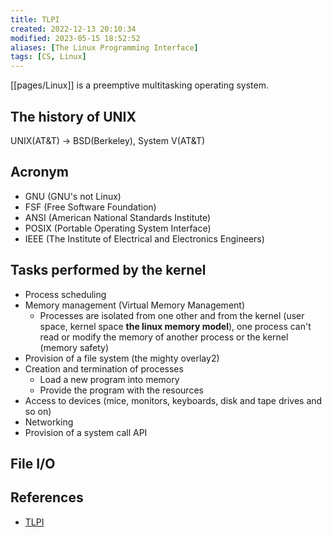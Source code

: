 ```yaml
---
title: TLPI
created: 2022-12-13 20:10:34
modified: 2023-05-15 18:52:52
aliases: [The Linux Programming Interface]
tags: [CS, Linux]
---
```


[[pages/Linux]] is a preemptive multitasking operating system.

## The history of UNIX

UNIX(AT&T) -> BSD(Berkeley), System V(AT&T)

## Acronym

- GNU (GNU's not Linux)
- FSF (Free Software Foundation)
- ANSI (American National Standards Institute)
- POSIX (Portable Operating System Interface)
- IEEE (The Institute of Electrical and Electronics Engineers)

## Tasks performed by the kernel

- Process scheduling
- Memory management (Virtual Memory Management)
  - Processes are isolated from one other and from the kernel (user space, kernel space **the linux memory model**), one process can't read or modify the memory of another process or the kernel (memory safety)
- Provision of a file system (the mighty overlay2)
- Creation and termination of processes
  - Load a new program into memory
  - Provide the program with the resources
- Access to devices (mice, monitors, keyboards, disk and tape drives and so on)
- Networking
- Provision of a system call API

## File I/O

## References

- [TLPI](https://man7.org/tlpi/index.html)
